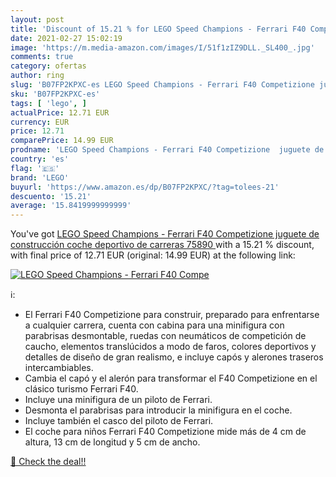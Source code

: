 ```yaml
---
layout: post
title: 'Discount of 15.21 % for LEGO Speed Champions - Ferrari F40 Compe'
date: 2021-02-27 15:02:19
image: 'https://m.media-amazon.com/images/I/51f1zIZ9DLL._SL400_.jpg'
comments: true
category: ofertas
author: ring
slug: 'B07FP2KPXC-es LEGO Speed Champions - Ferrari F40 Competizione juguete de...'
sku: 'B07FP2KPXC-es'
tags: [ 'lego', ]
actualPrice: 12.71 EUR
currency: EUR
price: 12.71
comparePrice: 14.99 EUR
prodname: 'LEGO Speed Champions - Ferrari F40 Competizione  juguete de construcción coche deportivo de carreras  75890 '
country: 'es'
flag: '🇪🇸'
brand: 'LEGO'
buyurl: 'https://www.amazon.es/dp/B07FP2KPXC/?tag=tolees-21'
descuento: '15.21'
average: '15.8419999999999'
---
```


You've got [LEGO Speed Champions - Ferrari F40 Competizione  juguete de construcción coche deportivo de carreras  75890 ](https://www.amazon.es/dp/B07FP2KPXC/?tag=tolees-21) with a  15.21 % discount, with final price of 12.71 EUR (original: 14.99 EUR) at the following link:

[![LEGO Speed Champions - Ferrari F40 Compe](https://m.media-amazon.com/images/I/51f1zIZ9DLL._SL400_.jpg)](https://www.amazon.es/dp/B07FP2KPXC/?tag=tolees-21)

ℹ️:

- El Ferrari F40 Competizione para construir, preparado para enfrentarse a cualquier carrera, cuenta con cabina para una minifigura con parabrisas desmontable, ruedas con neumáticos de competición de caucho, elementos translúcidos a modo de faros, colores deportivos y detalles de diseño de gran realismo, e incluye capós y alerones traseros intercambiables.
- Cambia el capó y el alerón para transformar el F40 Competizione en el clásico turismo Ferrari F40.
- Incluye una minifigura de un piloto de Ferrari.
- Desmonta el parabrisas para introducir la minifigura en el coche.
- Incluye también el casco del piloto de Ferrari.
- El coche para niños Ferrari F40 Competizione mide más de 4 cm de altura, 13 cm de longitud y 5 cm de ancho.

[🛒 Check the deal!!](https://www.amazon.es/dp/B07FP2KPXC/?tag=tolees-21)
